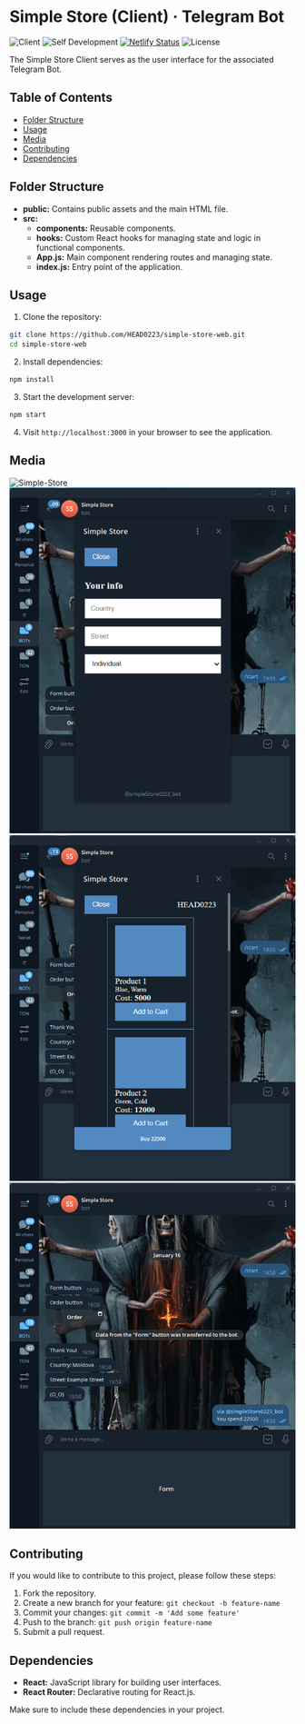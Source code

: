 # Simple Store (**Client**) · Telegram Bot

![Client](https://img.shields.io/badge/Client-Simple_Store-brightgreen)
![Self Development](https://img.shields.io/badge/Project-Self_Development-red)
[![Netlify Status](https://api.netlify.com/api/v1/badges/4bb6e7c2-02bf-486b-93aa-38c76608cace/deploy-status)](https://app.netlify.com/sites/simple-store-web-app/deploys)
![License](https://img.shields.io/badge/License-MIT-yellow)

The Simple Store Client serves as the user interface for the associated Telegram Bot.

## Table of Contents

-  [Folder Structure](#folder-structure)
-  [Usage](#usage)
-  [Media](#media)
-  [Contributing](#contributing)
-  [Dependencies](#dependencies)

## Folder Structure

-  **public:** Contains public assets and the main HTML file.
-  **src:**
   -  **components:** Reusable components.
   -  **hooks:** Custom React hooks for managing state and logic in functional components.
   -  **App.js:** Main component rendering routes and managing state.
   -  **index.js:** Entry point of the application.

## Usage

1. Clone the repository:

```bash
git clone https://github.com/HEAD0223/simple-store-web.git
cd simple-store-web
```

2. Install dependencies:

```bash
npm install
```

3. Start the development server:

```bash
npm start
```

4. Visit `http://localhost:3000` in your browser to see the application.

## Media

![Simple-Store](./public/preview/Simple-Store.gif)
![simple-store-web_1](./public/preview/simple-store-web_1.png)
![simple-store-web_2](./public/preview/simple-store-web_2.png)
![simple-store-web_3](./public/preview/simple-store-web_3.png)

## Contributing

If you would like to contribute to this project, please follow these steps:

1. Fork the repository.
2. Create a new branch for your feature: `git checkout -b feature-name`
3. Commit your changes: `git commit -m 'Add some feature'`
4. Push to the branch: `git push origin feature-name`
5. Submit a pull request.

## Dependencies

-  **React:** JavaScript library for building user interfaces.
-  **React Router:** Declarative routing for React.js.

Make sure to include these dependencies in your project.
